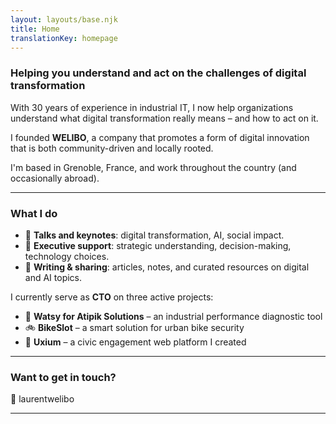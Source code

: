 ```yaml
---
layout: layouts/base.njk
title: Home
translationKey: homepage
---
```


### Helping you understand and act on the challenges of digital transformation

With 30 years of experience in industrial IT, I now help organizations understand what digital transformation really means – and how to act on it.

I founded **WELIBO**, a company that promotes a form of digital innovation that is both community-driven and locally rooted.

I'm based in Grenoble, France, and work throughout the country (and occasionally abroad).

---

### What I do

- 🎤 **Talks and keynotes**: digital transformation, AI, social impact.
- 🧭 **Executive support**: strategic understanding, decision-making, technology choices.
- 🧠 **Writing & sharing**: articles, notes, and curated resources on digital and AI topics.

I currently serve as **CTO** on three active projects:

- 🔧 **Watsy for Atipik Solutions** – an industrial performance diagnostic tool  
- 🚲 **BikeSlot** – a smart solution for urban bike security  
- 🧩 **Uxium** – a civic engagement web platform I created

---

### Want to get in touch?

📩 laurent<at>weli<point>bo

---

